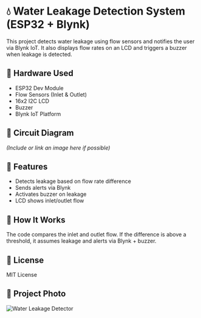 # 💧 Water Leakage Detection System (ESP32 + Blynk)

This project detects water leakage using flow sensors and notifies the user via Blynk IoT. It also displays flow rates on an LCD and triggers a buzzer when leakage is detected.

## 🧰 Hardware Used
- ESP32 Dev Module
- Flow Sensors (Inlet & Outlet)
- 16x2 I2C LCD
- Buzzer
- Blynk IoT Platform

## 🔌 Circuit Diagram
*(Include or link an image here if possible)*

## 📱 Features
- Detects leakage based on flow rate difference
- Sends alerts via Blynk
- Activates buzzer on leakage
- LCD shows inlet/outlet flow

## 🧠 How It Works
The code compares the inlet and outlet flow. If the difference is above a threshold, it assumes leakage and alerts via Blynk + buzzer.

## 📜 License
MIT License

## 📸 Project Photo

![Water Leakage Detector]()

